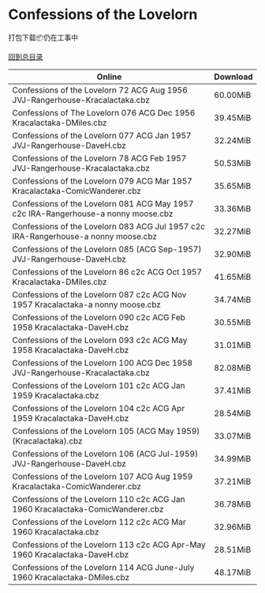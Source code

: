 # Confessions of the Lovelorn

打包下载📦仍在工事中

[回到总目录](/Catalogs.md)







Online | Download
--- | ---
Confessions of the Lovelorn 72 ACG Aug 1956 JVJ-Rangerhouse-Kracalactaka.cbz | 60.00MiB
Confessions of The Lovelorn 076 ACG Dec 1956 Kracalactaka-DMiles.cbz | 39.45MiB
Confessions of the Lovelorn 077 ACG Jan 1957 JVJ-Rangerhouse-DaveH.cbz | 32.24MiB
Confessions of the Lovelorn 78 ACG Feb 1957 JVJ-Rangerhouse-Kracalactaka.cbz | 50.53MiB
Confessions of the Lovelorn 079 ACG Mar 1957 Kracalactaka-ComicWanderer.cbz | 35.65MiB
Confessions of the Lovelorn 081 ACG May 1957 c2c IRA-Rangerhouse-a nonny moose.cbz | 33.36MiB
Confessions of the Lovelorn 083 ACG Jul 1957 c2c IRA-Rangerhouse-a nonny moose.cbz | 32.27MiB
Confessions of the Lovelorn 085 (ACG Sep-1957) JVJ-Rangerhouse-DaveH.cbz | 32.90MiB
Confessions of the Lovelorn 86 c2c ACG Oct 1957 Kracalactaka-DMiles.cbz | 41.65MiB
Confessions of the Lovelorn 087 c2c ACG Nov 1957 Kracalactaka-a nonny moose.cbz | 34.74MiB
Confessions of the Lovelorn 090 c2c ACG Feb 1958 Kracalactaka-DaveH.cbz | 30.55MiB
Confessions of the Lovelorn 093 c2c ACG May 1958 Kracalactaka-DaveH.cbz | 31.01MiB
Confessions of the Lovelorn 100 ACG Dec 1958 JVJ-Rangerhouse-Kracalactaka.cbz | 82.08MiB
Confessions of the Lovelorn 101 c2c ACG Jan 1959 Kracalactaka.cbz | 37.41MiB
Confessions of the Lovelorn 104 c2c ACG Apr 1959 Kracalactaka-DaveH.cbz | 28.54MiB
Confessions of the Lovelorn 105 (ACG May 1959) (Kracalactaka).cbz | 33.07MiB
Confessions of the Lovelorn 106 (ACG Jul-1959) JVJ-Rangerhouse-DaveH.cbz | 34.99MiB
Confessions of the Lovelorn 107 ACG Aug 1959 Kracalactaka-ComicWanderer.cbz | 37.21MiB
Confessions of the Lovelorn 110 c2c ACG Jan 1960 Kracalactaka-ComicWanderer.cbz | 36.78MiB
Confessions of the Lovelorn 112 c2c ACG Mar 1960 Kracalactaka.cbz | 32.96MiB
Confessions of the Lovelorn 113 c2c ACG Apr-May 1960 Kracalactaka-DaveH.cbz | 28.51MiB
Confessions of the Lovelorn 114 ACG June-July 1960 Kracalactaka-DMiles.cbz | 48.17MiB